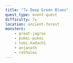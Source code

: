 ```yaml
---
title: "7★ Deep Green Blues"
quest_type: event-quest
difficulty: 7★
location: ancient-forest
monsters:
    - great-jagras
    - pukei-pukei
    - tobi-kadachi
    - anjanath
    - rathalos
---
```

